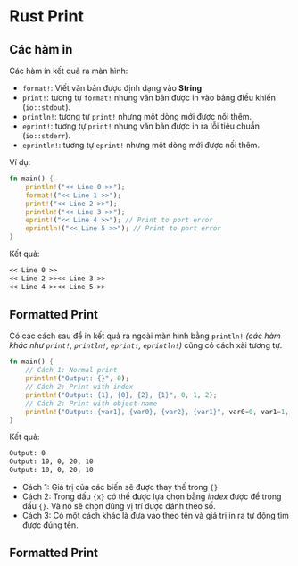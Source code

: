 # Rust Print

## Các hàm in

Các hàm in kết quả ra màn hình:

- `format!`: Viết văn bản được định dạng vào __String__
- `print!`: tương tự `format!` nhưng văn bản được in vào bảng điều khiển (`io::stdout`).
- `println!`: tương tự `print!` nhưng một dòng mới được nối thêm.
- `eprint!`: tương tự `print!` nhưng văn bản được in ra lỗi tiêu chuẩn (`io::stderr`).
- `eprintln!`: tương tự `eprint!` nhưng một dòng mới được nối thêm.

Ví dụ:

```rust
fn main() {
    println!("<< Line 0 >>");
    format!("<< Line 1 >>");
    print!("<< Line 2 >>");
    println!("<< Line 3 >>");
    eprint!("<< Line 4 >>"); // Print to port error
    eprintln!("<< Line 5 >>"); // Print to port error
}
```

Kết quả:

```txt
<< Line 0 >>
<< Line 2 >><< Line 3 >>
<< Line 4 >><< Line 5 >>
```

## Formatted Print

Có các cách sau để in kết quả ra ngoài màn hình bằng `println!` _(các hàm khác như `print!`, `println!`, `eprint!`, `eprintln!`)_ cũng có cách xài tương tự.

```rust
fn main() {
    // Cách 1: Normal print
    println!("Output: {}", 0);
    // Cách 2: Print with index
    println!("Output: {1}, {0}, {2}, {1}", 0, 1, 2);
    // Cách 2: Print with object-name
    println!("Output: {var1}, {var0}, {var2}, {var1}", var0=0, var1=1, var2=2);
}
```
Kết quả:
```bash
Output: 0
Output: 10, 0, 20, 10
Output: 10, 0, 20, 10
```

- Cách 1: Giá trị của các biến sẽ được thay thế trong `{}`
- Cách 2: Trong dấu `{x}` có thể được lựa chọn bằng _index_ được để trong đấu `{}`. Và nó sẽ chọn đúng vị trí được đánh theo số.
- Cách 3: Có một cách khác là đưa vào theo tên và giá trị in ra tự động tìm được đúng tên.

## Formatted Print